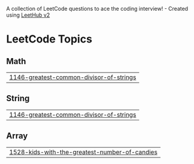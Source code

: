 A collection of LeetCode questions to ace the coding interview! - Created using [LeetHub v2](https://github.com/arunbhardwaj/LeetHub-2.0)
<!---LeetCode Topics Start-->
# LeetCode Topics
## Math
|  |
| ------- |
| [1146-greatest-common-divisor-of-strings](https://github.com/Tejasvi-Yadav/Leetcode/tree/master/1146-greatest-common-divisor-of-strings) |
## String
|  |
| ------- |
| [1146-greatest-common-divisor-of-strings](https://github.com/Tejasvi-Yadav/Leetcode/tree/master/1146-greatest-common-divisor-of-strings) |
## Array
|  |
| ------- |
| [1528-kids-with-the-greatest-number-of-candies](https://github.com/Tejasvi-Yadav/Leetcode/tree/master/1528-kids-with-the-greatest-number-of-candies) |
<!---LeetCode Topics End-->